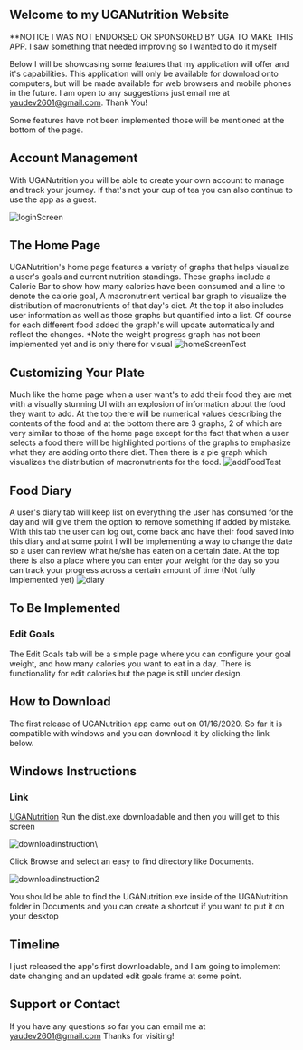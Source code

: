 ## Welcome to my UGANutrition Website

**NOTICE I WAS NOT ENDORSED OR SPONSORED BY UGA TO MAKE THIS APP.
I saw something that needed improving so I wanted to do it myself

Below I will be showcasing some features that my application will offer and it's capabilities. This application will only be available for download onto computers, but will be made available for web browsers and mobile phones in the future. I am open to any suggestions just email me at yaudev2601@gmail.com. Thank You!

Some features have not been implemented those will be mentioned at the bottom of the page.

## Account Management

With UGANutrition you will be able to create your own account to manage and track your journey. If that's not your cup of tea you can also continue to use the app as a guest.

![loginScreen](loginScreen.png)

## The Home Page
UGANutrition's home page features a variety of graphs that helps visualize a user's goals and current nutrition standings. These graphs include a Calorie Bar to show how many calories have been consumed and a line to denote the calorie goal, A macronutrient vertical bar graph to visualize the distribution of macronutrients of that day's diet.
At the top it also includes user information as well as those graphs but quantified into a list. Of course for each different food added the graph's will update automatically and reflect the changes.
*Note the weight progress graph has not been implemented yet and is only there for visual
![homeScreenTest](homeScreenTest.png)

## Customizing Your Plate
Much like the home page when a user want's to add their food they are met with a visually stunning UI with an explosion of information about the food they want to add. At the top there will be numerical values describing the contents of the food and at the bottom there are 3 graphs, 2 of which are very similar to those of the home page except for the fact that when a user selects a food there will be highlighted portions of the graphs to emphasize what they are adding onto there diet. Then there is a pie graph which visualizes the distribution of macronutrients for the food.
![addFoodTest](addFoodTest.PNG)

## Food Diary
A user's diary tab will keep list on everything the user has consumed for the day and will give them the option to remove something if added by mistake. With this tab the user can log out, come back and have their food saved into this diary and at some point I will be implementing a way to change the date so a user can review what he/she has eaten on a certain date. At the top there is also a place where you can enter your weight for the day so you can track your progress across a certain amount of time (Not fully implemented yet)
![diary](diary.png)

## To Be Implemented
### Edit Goals
The Edit Goals tab will be a simple page where you can configure your goal weight, and how many calories you want to eat in a day. There is functionality for edit calories but the page is still under design.

## How to Download
The first release of UGANutrition app came out on 01/16/2020. So far it is compatible with windows and you can download it by clicking the link below.
## Windows Instructions
### Link
[UGANutrition](https://github.com/bny11638/UGANutrition/raw/main/app/dist.exe)
Run the dist.exe downloadable and then you will get to this screen

![downloadinstruction](downloadinstruction.png)\

Click Browse and select an easy to find directory like Documents.

![downloadinstruction2](downloadinstruction2.png)

You should be able to find the UGANutrition.exe inside of the UGANutrition folder in Documents
and you can create a shortcut if you want to put it on your desktop


## Timeline
I just released the app's first downloadable, and I am going to implement date changing and an updated edit goals frame at some point.

## Support or Contact
If you have any questions so far you can email me at yaudev2601@gmail.com
Thanks for visiting!
